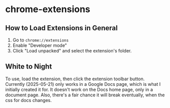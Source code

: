 # chrome-extensions

## How to Load Extensions in General
1. Go to `chrome://extensions`
2. Enable "Developer mode"
3. Click "Load unpacked" and select the extension's folder.

## White to Night
To use, load the extension, then click the extension toolbar button. Currently (2025-05-21) only works in a Google Docs page, which is what I initially created it for. It doesn't work on the Docs home page, only in a document page. Also, there's a fair chance it will break eventually, when the css for docs changes. 

